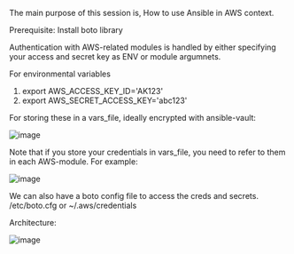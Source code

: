 The main purpose of this session is, How to use Ansible in AWS context.

Prerequisite:
Install boto library

Authentication with AWS-related modules is handled by either specifying your access and secret key as ENV or module argumnets.

For environmental variables
1. export AWS_ACCESS_KEY_ID='AK123'
2. export AWS_SECRET_ACCESS_KEY='abc123'

For storing these in a vars_file, ideally encrypted with ansible-vault:

![image](https://user-images.githubusercontent.com/49281318/91826635-7a85f580-ec5b-11ea-9a4b-41aa0e44733b.png)

Note that if you store your credentials in vars_file, you need to refer to them in each AWS-module. For example:

![image](https://user-images.githubusercontent.com/49281318/91826737-9e493b80-ec5b-11ea-8530-a61f6f5deb36.png)

We can also have a boto config file to access the creds and secrets. /etc/boto.cfg or ~/.aws/credentials


Architecture:

![image](https://user-images.githubusercontent.com/49281318/91942437-93a0ac00-ed18-11ea-91af-4ef5e4faa0bb.png)



